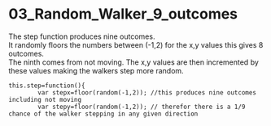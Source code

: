 # 03_Random_Walker_9_outcomes

The step function produces nine outcomes.</br>
It randomly floors the numbers between (-1,2) for the x,y values this gives 8 outcomes. </br>
The ninth comes from not moving. The x,y values are then incremented by these values making the walkers step more random.</br>

```
this.step=function(){
		var stepx=floor(random(-1,2)); //this produces nine outcomes including not moving 
		var stepy=floor(random(-1,2)); // therefor there is a 1/9 chance of the walker stepping in any given direction

```




